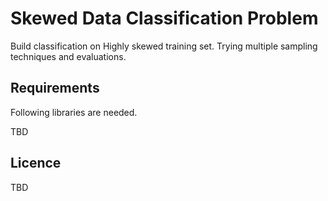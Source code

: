 # Skewed Data Classification Problem

Build classification on Highly skewed training set. Trying multiple 
sampling techniques and evaluations.

## Requirements

Following libraries are needed.

TBD

## Licence

TBD
